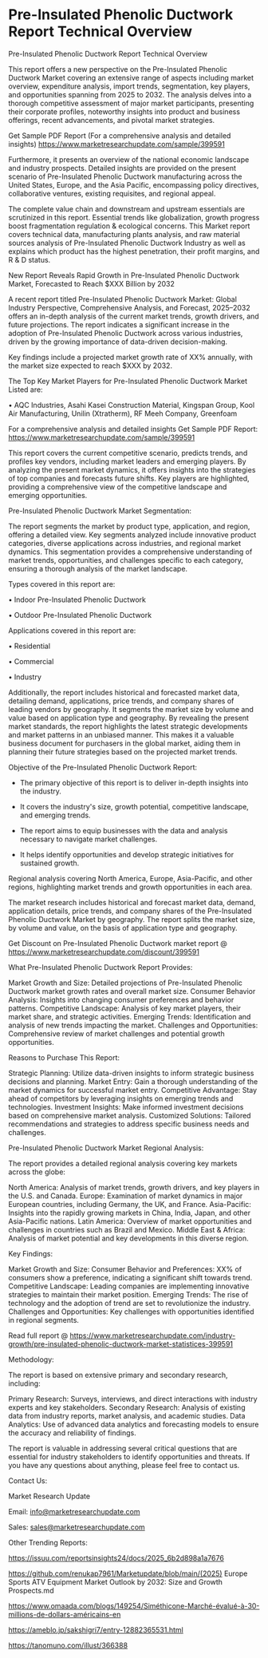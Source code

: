# Pre-Insulated Phenolic Ductwork Report Technical Overview

Pre-Insulated Phenolic Ductwork Report Technical Overview

This report offers a new perspective on the Pre-Insulated Phenolic Ductwork Market covering an extensive range of aspects including market overview, expenditure analysis, import trends, segmentation, key players, and opportunities spanning from 2025 to 2032. The analysis delves into a thorough competitive assessment of major market participants, presenting their corporate profiles, noteworthy insights into product and business offerings, recent advancements, and pivotal market strategies.

Get Sample PDF Report (For a comprehensive analysis and detailed insights) https://www.marketresearchupdate.com/sample/399591

Furthermore, it presents an overview of the national economic landscape and industry prospects. Detailed insights are provided on the present scenario of Pre-Insulated Phenolic Ductwork manufacturing across the United States, Europe, and the Asia Pacific, encompassing policy directives, collaborative ventures, existing requisites, and regional appeal.

The complete value chain and downstream and upstream essentials are scrutinized in this report. Essential trends like globalization, growth progress boost fragmentation regulation & ecological concerns. This Market report covers technical data, manufacturing plants analysis, and raw material sources analysis of Pre-Insulated Phenolic Ductwork Industry as well as explains which product has the highest penetration, their profit margins, and R & D status.

New Report Reveals Rapid Growth in Pre-Insulated Phenolic Ductwork Market, Forecasted to Reach $XXX Billion by 2032

A recent report titled Pre-Insulated Phenolic Ductwork Market: Global Industry Perspective, Comprehensive Analysis, and Forecast, 2025–2032 offers an in-depth analysis of the current market trends, growth drivers, and future projections. The report indicates a significant increase in the adoption of Pre-Insulated Phenolic Ductwork across various industries, driven by the growing importance of data-driven decision-making.

Key findings include a projected market growth rate of XX% annually, with the market size expected to reach $XXX by 2032.

The Top Key Market Players for Pre-Insulated Phenolic Ductwork Market Listed are:

• AQC Industries, Asahi Kasei Construction Material, Kingspan Group, Kool Air Manufacturing, Unilin (Xtratherm), RF Meeh Company, Greenfoam

For a comprehensive analysis and detailed insights Get Sample PDF Report: https://www.marketresearchupdate.com/sample/399591

This report covers the current competitive scenario, predicts trends, and profiles key vendors, including market leaders and emerging players. By analyzing the present market dynamics, it offers insights into the strategies of top companies and forecasts future shifts. Key players are highlighted, providing a comprehensive view of the competitive landscape and emerging opportunities.

Pre-Insulated Phenolic Ductwork Market Segmentation:

The report segments the market by product type, application, and region, offering a detailed view. Key segments analyzed include innovative product categories, diverse applications across industries, and regional market dynamics. This segmentation provides a comprehensive understanding of market trends, opportunities, and challenges specific to each category, ensuring a thorough analysis of the market landscape.

Types covered in this report are:

• Indoor Pre-Insulated Phenolic Ductwork

• Outdoor Pre-Insulated Phenolic Ductwork

Applications covered in this report are:

• Residential

• Commercial

• Industry

Additionally, the report includes historical and forecasted market data, detailing demand, applications, price trends, and company shares of leading vendors by geography. It segments the market size by volume and value based on application type and geography. By revealing the present market standards, the report highlights the latest strategic developments and market patterns in an unbiased manner. This makes it a valuable business document for purchasers in the global market, aiding them in planning their future strategies based on the projected market trends.

Objective of the Pre-Insulated Phenolic Ductwork Report:

- The primary objective of this report is to deliver in-depth insights into the industry.

- It covers the industry's size, growth potential, competitive landscape, and emerging trends.

- The report aims to equip businesses with the data and analysis necessary to navigate market challenges.

- It helps identify opportunities and develop strategic initiatives for sustained growth.

Regional analysis covering North America, Europe, Asia-Pacific, and other regions, highlighting market trends and growth opportunities in each area.

The market research includes historical and forecast market data, demand, application details, price trends, and company shares of the Pre-Insulated Phenolic Ductwork Market by geography. The report splits the market size, by volume and value, on the basis of application type and geography.

Get Discount on Pre-Insulated Phenolic Ductwork market report @ https://www.marketresearchupdate.com/discount/399591

What Pre-Insulated Phenolic Ductwork Report Provides:

Market Growth and Size: Detailed projections of Pre-Insulated Phenolic Ductwork market growth rates and overall market size.
Consumer Behavior Analysis: Insights into changing consumer preferences and behavior patterns.
Competitive Landscape: Analysis of key market players, their market share, and strategic activities.
Emerging Trends: Identification and analysis of new trends impacting the market.
Challenges and Opportunities: Comprehensive review of market challenges and potential growth opportunities.

Reasons to Purchase This Report:

Strategic Planning: Utilize data-driven insights to inform strategic business decisions and planning.
Market Entry: Gain a thorough understanding of the market dynamics for successful market entry.
Competitive Advantage: Stay ahead of competitors by leveraging insights on emerging trends and technologies.
Investment Insights: Make informed investment decisions based on comprehensive market analysis.
Customized Solutions: Tailored recommendations and strategies to address specific business needs and challenges.

Pre-Insulated Phenolic Ductwork Market Regional Analysis:

The report provides a detailed regional analysis covering key markets across the globe:

North America: Analysis of market trends, growth drivers, and key players in the U.S. and Canada.
Europe: Examination of market dynamics in major European countries, including Germany, the UK, and France.
Asia-Pacific: Insights into the rapidly growing markets in China, India, Japan, and other Asia-Pacific nations.
Latin America: Overview of market opportunities and challenges in countries such as Brazil and Mexico.
Middle East & Africa: Analysis of market potential and key developments in this diverse region.

Key Findings:

Market Growth and Size:
Consumer Behavior and Preferences: XX% of consumers show a preference, indicating a significant shift towards trend.
Competitive Landscape: Leading companies are implementing innovative strategies to maintain their market position.
Emerging Trends: The rise of technology and the adoption of trend are set to revolutionize the industry.
Challenges and Opportunities: Key challenges with opportunities identified in regional segments.

Read full report @ https://www.marketresearchupdate.com/industry-growth/pre-insulated-phenolic-ductwork-market-statistices-399591

Methodology:

The report is based on extensive primary and secondary research, including:

Primary Research: Surveys, interviews, and direct interactions with industry experts and key stakeholders.
Secondary Research: Analysis of existing data from industry reports, market analysis, and academic studies.
Data Analytics: Use of advanced data analytics and forecasting models to ensure the accuracy and reliability of findings.

The report is valuable in addressing several critical questions that are essential for industry stakeholders to identify opportunities and threats. If you have any questions about anything, please feel free to contact us.

Contact Us:

Market Research Update

Email: info@marketresearchupdate.com

Sales: sales@marketresearchupdate.com

Other Trending Reports:

https://issuu.com/reportsinsights24/docs/2025_6b2d898a1a7676

https://github.com/renukap7961/Marketupdate/blob/main/(2025) Europe Sports ATV Equipment Market Outlook by 2032: Size and Growth Prospects.md

https://www.omaada.com/blogs/149254/Siméthicone-Marché-évalué-à-30-millions-de-dollars-américains-en

https://ameblo.jp/sakshigri7/entry-12882365531.html

https://tanomuno.com/illust/366388
